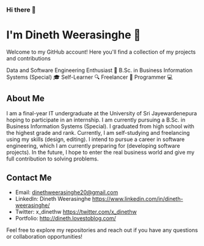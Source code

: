 ### Hi there 👋

# I'm Dineth Weerasinghe 🚀

Welcome to my GitHub account! Here you'll find a collection of my projects and contributions

Data and Software Engineering Enthusiast 🤖
B.Sc. in Business Information Systems (Special) 🎓
Self-Learner 🔍
Freelancer 🔗
Programmer 💻

## About Me

I am a final-year IT undergraduate at the University of Sri Jayewardenepura hoping to participate in an internship. I am currently pursuing a B.Sc. in Business Information Systems (Special). I graduated from high school with the highest grade and rank. Currently, I am self-studying and freelancing using my skills (design, editing). I intend to pursue a career in software engineering, which I am currently preparing for (developing software projects). In the future, I hope to enter the real business world and give my full contribution to solving problems.

## Contact Me

- Email: dinethweerasinghe20@gmail.com
- LinkedIn: Dineth Weerasinghe https://www.linkedin.com/in/dineth-weerasinghe/
- Twitter: x_dinethw https://twitter.com/x_dinethw
- Portfolio: http://dineth.lovestoblog.com/

Feel free to explore my repositories and reach out if you have any questions or collaboration opportunities!



<!--
**DinethWeerasinghe/DinethWeerasinghe** is a ✨ _special_ ✨ repository because its `README.md` (this file) appears on your GitHub profile.

Here are some ideas to get you started:

- 🔭 I’m currently working on ...
- 🌱 I’m currently learning ...
- 👯 I’m looking to collaborate on ...
- 🤔 I’m looking for help with ...
- 💬 Ask me about ...
- 📫 How to reach me: ...
- 😄 Pronouns: ...
- ⚡ Fun fact: ...
-->

